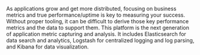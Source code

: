 As applications grow and get more distributed, focusing on business
metrics and true performance/uptime is key to measuring your success.
Without proper tooling, it can be difficult to derive those key
performance metrics and the data to support them. This platform is the
next generation of application metric capturing and analysis. It
includes Elasticsearch for data search and analytics, Logstash for centralized
logging and log parsing, and Kibana for data visualization.
